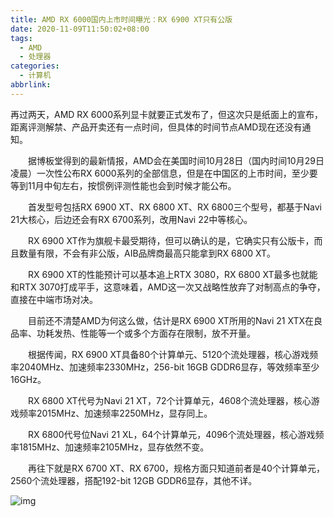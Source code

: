 ```yaml
---
title: AMD RX 6000国内上市时间曝光：RX 6900 XT只有公版
date: 2020-11-09T11:50:02+08:00
tags:
  - AMD
  - 处理器
categories:
  - 计算机
abbrlink:
---
```


再过两天，AMD RX 6000系列显卡就要正式发布了，但这次只是纸面上的宣布，距离评测解禁、产品开卖还有一点时间，但具体的时间节点AMD现在还没有通知。

　　据博板堂得到的最新情报，AMD会在美国时间10月28日（国内时间10月29日凌晨）一次性公布RX 6000系列的全部信息，但是在中国区的上市时间，至少要等到11月中旬左右，按惯例评测性能也会到时候才能公布。

　　首发型号包括RX 6900 XT、RX 6800 XT、RX 6800三个型号，都基于Navi 21大核心，后边还会有RX 6700系列，改用Navi 22中等核心。

　　RX 6900 XT作为旗舰卡最受期待，但可以确认的是，它确实只有公版卡，而且数量有限，不会有非公版，AIB品牌商最高只能拿到RX 6800 XT。

　　RX 6900 XT的性能预计可以基本追上RTX 3080，RX 6800 XT最多也就能和RTX 3070打成平手，这意味着，AMD这一次又战略性放弃了对制高点的争夺，直接在中端市场对决。

　　目前还不清楚AMD为何这么做，估计是RX 6900 XT所用的Navi 21 XTX在良品率、功耗发热、性能等一个或多个方面存在限制，放不开量。

　　根据传闻，RX 6900 XT具备80个计算单元、5120个流处理器，核心游戏频率2040MHz、加速频率2330MHz，256-bit 16GB GDDR6显存，等效频率至少16GHz。

　　RX 6800 XT代号为Navi 21 XT，72个计算单元，4608个流处理器，核心游戏频率2015MHz、加速频率2250MHz，显存同上。

　　RX 6800代号位Navi 21 XL，64个计算单元，4096个流处理器，核心游戏频率1815MHz、加速频率2105MHz，显存依然不变。

　　再往下就是RX 6700 XT、RX 6700，规格方面只知道前者是40个计算单元，2560个流处理器，搭配192-bit 12GB GDDR6显存，其他不详。

![img](https://cdn.jsdelivr.net/gh/yakeing/Documentation@main/Hexo/images/d4ca-kcaeqzx1174304.jpg)